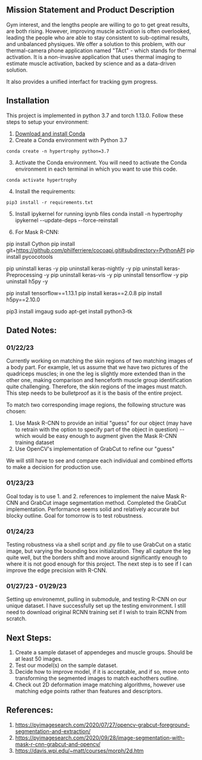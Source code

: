 ## Mission Statement and Product Description

Gym interest, and the lengths people are willing to go to get great results, are both rising. However, improving muscle activation is often overlooked, leading the people who are able to stay consistent to sub-optimal results, and unbalanced physiques. We offer a solution to this problem, with our thermal-camera phone application named "TAct" - which stands for thermal activation. It is a non-invasive application that uses thermal imaging to estimate muscle activation, backed by science and as a data-driven solution.

It also provides a unified interfact for tracking gym progress.

## Installation

This project is implemented in python 3.7 and torch 1.13.0. Follow these steps to setup your environment:

1. [Download and install Conda](https://conda.io/projects/conda/en/latest/user-guide/install/index.html "Download and install Conda")
2. Create a Conda environment with Python 3.7
```
conda create -n hypertrophy python=3.7
```
3. Activate the Conda environment. You will need to activate the Conda environment in each terminal in which you want to use this code.
```
conda activate hypertrophy
```
4. Install the requirements:
```
pip3 install -r requirements.txt
```
5. Install ipykernel for running ipynb files
conda install -n hypertrophy ipykernel --update-deps --force-reinstall

6. For Mask R-CNN:

pip install Cython
pip install git+https://github.com/philferriere/cocoapi.git#subdirectory=PythonAPI
pip install pycocotools

pip uninstall keras -y
pip uninstall keras-nightly -y
pip uninstall keras-Preprocessing -y
pip uninstall keras-vis -y
pip uninstall tensorflow -y
pip uninstall h5py -y

pip install tensorflow==1.13.1
pip install keras==2.0.8
pip install h5py==2.10.0

pip3 install imgaug
sudo apt-get install python3-tk

## Dated Notes:

### 01/22/23

Currently working on matching the skin regions of two matching images of a body part. For example, let us assume that we have two pictures of the quadriceps muscles; in one the leg is slightly more extended than in the other one, making comparison and henceforth muscle group identification quite challenging. Therefore, the skin regions of the images must match. This step needs to be bulletproof as it is the basis of the entire project.

To match two corresponding image regions, the following structure was chosen:
1. Use Mask R-CNN to provide an initial "guess" for our object (may have to retrain with the option to specify part of the object in question)
 -- which would be easy enough to augment given the Mask R-CNN training dataset
2. Use OpenCV's implementation of GrabCut to refine our "guess"

We will still have to see and compare each individual and combined efforts to make a decision for production use.

### 01/23/23

Goal today is to use 1. and 2. references to implement the naive Mask R-CNN and GrabCut image segmentation method.
Completed the GrabCut implementation. Performance seems solid and relatively accurate but blocky outline.
Goal for tomorrow is to test robustness.

### 01/24/23

Testing robustness via a shell script and .py file to use GrabCut on a static image, but varying the bounding box initialization. They all capture the leg quite well, but the borders shift and move around significantly enough to where it is not good enough for this project.
The next step is to see if I can improve the edge precision with R-CNN.

### 01/27/23 - 01/29/23

Setting up environemnt, pulling in submodule, and testing R-CNN on our unique dataset.
I have successfully set up the testing environment. I still need to download original RCNN training set if I wish to train RCNN from scratch.

## Next Steps:

1. Create a sample dataset of appendeges and muscle groups. Should be at least 50 images.
2. Test our model(s) on the sample dataset.
3. Decide how to improve model, if it is acceptable, and if so, move onto transforming the segmented images to match eachothers outline.
4. Check out 2D deformation image matching algorithms, however use matching edge points rather than features and descriptors.


## References:

1. https://pyimagesearch.com/2020/07/27/opencv-grabcut-foreground-segmentation-and-extraction/ 
2. https://pyimagesearch.com/2020/09/28/image-segmentation-with-mask-r-cnn-grabcut-and-opencv/ 
3. https://davis.wpi.edu/~matt/courses/morph/2d.htm 